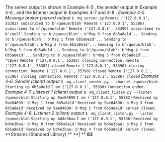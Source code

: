 The server output is shown in  Example 4-5 , the sender output in  Example 4-6 , and the listener output in Examples  4-7  and  4-8 . *Example 4-5. Message broker (server) output* `$ ` `mq_server.py` `Remote ('127.0.0.1', 55382) subscribed to b'/queue/blah'` `Remote ('127.0.0.1', 55386) subscribed to b'/queue/blah'` `Remote ('127.0.0.1', 55390) subscribed to b'/null'` `Sending to b'/queue/blah': b'Msg 0 from 6b5a8e1d'...` `Sending to b'/queue/blah': b'Msg 1 from 6b5a8e1d'...` `Sending to b'/queue/blah': b'Msg 2 from 6b5a8e1d'...` `Sending to b'/queue/blah': b'Msg 3 from 6b5a8e1d'...` `Sending to b'/queue/blah': b'Msg 4 from 6b5a8e1d'...` `Sending to b'/queue/blah': b'Msg 5 from 6b5a8e1d'...` `^CBye!` `Remote ('127.0.0.1', 55382) closing connection.` `Remote ('127.0.0.1', 55382) closed` `Remote ('127.0.0.1', 55390) closing connection.` `Remote ('127.0.0.1', 55390) closed` `Remote ('127.0.0.1', 55386) closing connection.` `Remote ('127.0.0.1', 55386) closed` *Example 4-6. Sender (client) output* `$ ` `mq_client_sender.py --channel /queue/blah` `Starting up 6b5a8e1d` `I am ('127.0.0.1', 55390)` `Connection ended.` *Example 4-7. Listener 1 (client) output* `$ ` `mq_client_listen.py --listen /queue/blah` `Starting up 9ae04690` `I am ('127.0.0.1', 55382)` `Received by 9ae04690: b'Msg 1 from 6b5a8e1d'` `Received by 9ae04690: b'Msg 3 from 6b5a8e1d'` `Received by 9ae04690: b'Msg 5 from 6b5a8e1d'` `Server closed.` *Example 4-8. Listener 2 (client) output* `$ ` `mq_client_listen.py --listen /queue/blah` `Starting up bd4e3baa` `I am ('127.0.0.1', 55386)` `Received by bd4e3baa: b'Msg 0 from 6b5a8e1d'` `Received by bd4e3baa: b'Msg 2 from 6b5a8e1d'` `Received by bd4e3baa: b'Msg 4 from 6b5a8e1d'` `Server closed.` **Streams (Standard Library) ** **| ** **83**